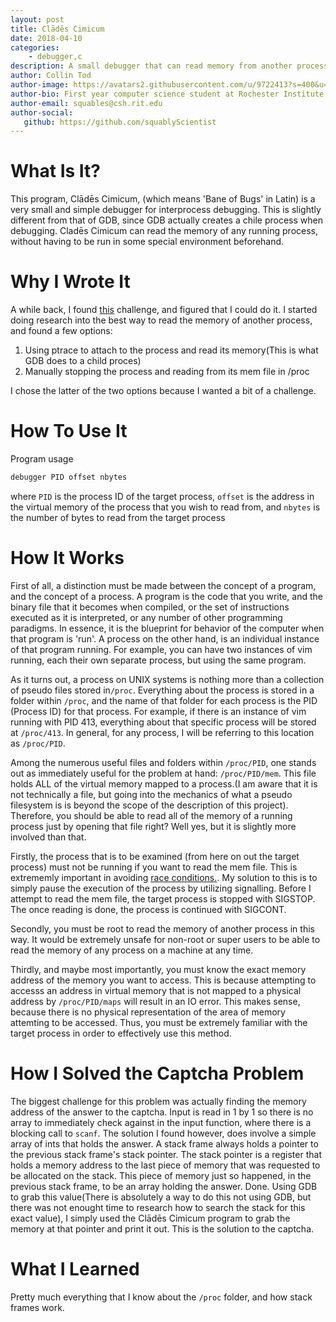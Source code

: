 ```yaml
---
layout: post
title: Clādēs Cimicum
date: 2018-04-10
categories:
	- debugger,c
description: A small debugger that can read memory from another process.
author: Collin Tod
author-image: https://avatars2.githubusercontent.com/u/9722413?s=400&u=58f02226ffe89fa4f69ad4a7f89f07efb1b72f4f&v=4
author-bio: First year computer science student at Rochester Institute of Technology
author-email: squables@csh.rit.edu
author-social:
   github: https://github.com/squablyScientist
---
```

# What Is It?
This program, Clādēs Cimicum, (which means 'Bane of Bugs' in Latin) is a very small and simple debugger for interprocess debugging. This is slightly different from that of GDB, since GDB actually creates a chile process when debugging. Cladēs Cimicum can read the memory of any running process, without having to be run in some special environment beforehand.

# Why I Wrote It
A while back, I found [this](https://github.com/scvalencia/MNIST_ASCII_challenge) challenge, and figured that I could do it. I started doing research into the best way to read the memory of another process, and found a few options:

1. Using ptrace to attach to the process and read its memory(This is what GDB does to a child proces)
2. Manually stopping the process and reading from its mem file in /proc

I chose the latter of the two options because I wanted a bit of a challenge. 

# How To Use It
Program usage 
```sh
debugger PID offset nbytes
```

where `PID` is the process ID of the target process, `offset` is the address in the virtual memory of the process that you wish to read from, and `nbytes` is the number of bytes to read from the target process 

# How It Works

First of all, a distinction must be made between the concept of a program, and the concept of a process. A program is the code that you write, and the binary file that it becomes when compiled, or the set of instructions executed as it is interpreted, or any number of other programming paradigms. In essence, it is the blueprint for behavior of the computer when that program is 'run'. A process on the other hand, is an individual instance of that program running. For example, you can have two instances of vim running, each their own separate process, but using the same program.

As it turns out, a process on UNIX systems is nothing more than a collection of pseudo files stored in`/proc`. Everything about the process is stored in a folder within `/proc`, and the name of that folder for each process is the PID (Process ID) for that process. For example, if there is an instance of vim running with PID 413, everything about that specific process will be stored at `/proc/413`. In general, for any process, I will be referring to this location as `/proc/PID`.

Among the numerous useful files and folders within `/proc/PID`, one stands out as immediately useful for the problem at hand: `/proc/PID/mem`. This file holds ALL of the virtual memory mapped to a process.(I am aware that it is not technically a file, but going into the mechanics of what a pseudo filesystem is is beyond the scope of the description of this project). Therefore, you should be able to read all of the memory of a running process just by opening that file right? Well yes, but it is slightly more involved than that.

Firstly, the process that is to be examined (from here on out the target process) must not be running if you want to read the mem file. This is extrememly important in avoiding [race conditions.](https://en.wikipedia.org/wiki/Race_condition). My solution to this is to simply pause the execution of the process by utilizing signalling. Before I attempt to read the mem file, the target process is stopped with SIGSTOP. The once reading is done, the process is continued with SIGCONT.

Secondly, you must be root to read the memory of another process in this way. It would be extremely unsafe for non-root or super users to be able to read the memory of any process on a machine at any time.

Thirdly, and maybe most importantly, you must know the exact memory address of the memory you want to access. This is because attempting to accesss an address in virtual memory that is not mapped to a physical address by `/proc/PID/maps` will result in an IO error. This makes sense, because there is no physical representation of the area of memory attemting to be accessed. Thus, you must be extremely familiar with the target process in order to effectively use this method. 

# How I Solved the Captcha Problem

The biggest challenge for this problem was actually finding the memory address of the answer to the captcha. Input is read in 1 by 1 so there is no array to immediately check against in the input function, where there is a blocking call to `scanf`. The solution I found however, does involve a simple array of ints that holds the answer. A stack frame always holds a pointer to the previous stack frame's stack pointer. The stack pointer is a register that holds a memory address to the last piece of memory that was requested to be allocated on the stack. This piece of memory just so happened, in the previous stack frame, to be an array holding the answer. Done. Using GDB to grab this value(There is absolutely a way to do this not using GDB, but there was not enought time to research how to search the stack for this exact value), I simply used the Clādēs Cimicum program to grab the memory at that pointer and print it out. This is the solution to the captcha.

# What I Learned

Pretty much everything that I know about the `/proc` folder, and how stack frames work.
